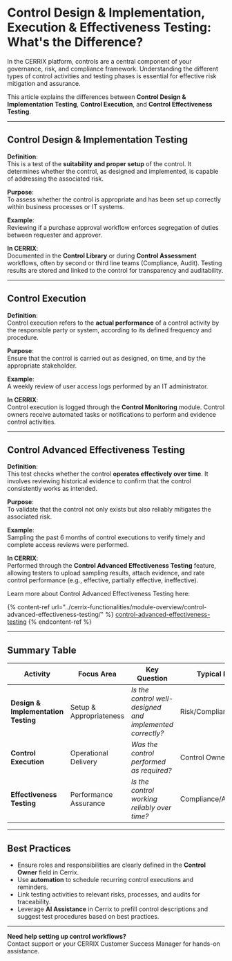 # Control Design & Implementation, Execution & Effectiveness Testing: What's the Difference?

In the CERRIX platform, controls are a central component of your governance, risk, and compliance framework. Understanding the different types of control activities and testing phases is essential for effective risk mitigation and assurance.

This article explains the differences between **Control Design & Implementation Testing**, **Control Execution**, and **Control Effectiveness Testing**.

***

## Control Design & Implementation Testing

**Definition**:\
This is a test of the **suitability and proper setup** of the control. It determines whether the control, as designed and implemented, is capable of addressing the associated risk.

**Purpose**:\
To assess whether the control is appropriate and has been set up correctly within business processes or IT systems.

**Example**:\
Reviewing if a purchase approval workflow enforces segregation of duties between requester and approver.

**In CERRIX**:\
Documented in the **Control Library** or during **Control Assessment** workflows, often by second or third line teams (Compliance, Audit). Testing results are stored and linked to the control for transparency and auditability.

***

## Control Execution

**Definition**:\
Control execution refers to the **actual performance** of a control activity by the responsible party or system, according to its defined frequency and procedure.

**Purpose**:\
Ensure that the control is carried out as designed, on time, and by the appropriate stakeholder.

**Example**:\
A weekly review of user access logs performed by an IT administrator.

**In CERRIX**:\
Control execution is logged through the **Control Monitoring** module. Control owners receive automated tasks or notifications to perform and evidence control activities.

***

## Control Advanced Effectiveness Testing

**Definition**:\
This test checks whether the control **operates effectively over time**. It involves reviewing historical evidence to confirm that the control consistently works as intended.

**Purpose**:\
To validate that the control not only exists but also reliably mitigates the associated risk.

**Example**:\
Sampling the past 6 months of control executions to verify timely and complete access reviews were performed.

**In CERRIX**:\
Performed through the **Control Advanced Effectiveness Testing** feature, allowing testers to upload sampling results, attach evidence, and rate control performance (e.g., effective, partially effective, ineffective).

Learn more about Control Advanced Effectiveness Testing here:

{% content-ref url="../cerrix-functionalities/module-overview/control-advanced-effectiveness-testing/" %}
[control-advanced-effectiveness-testing](../cerrix-functionalities/module-overview/control-advanced-effectiveness-testing/)
{% endcontent-ref %}

***

## Summary Table

| Activity                            | Focus Area              | Key Question                                              | Typical Role          |
| ----------------------------------- | ----------------------- | --------------------------------------------------------- | --------------------- |
| **Design & Implementation Testing** | Setup & Appropriateness | _Is the control well-designed and implemented correctly?_ | Risk/Compliance/Audit |
| **Control Execution**               | Operational Delivery    | _Was the control performed as required?_                  | Control Owner         |
| **Effectiveness Testing**           | Performance Assurance   | _Is the control working reliably over time?_              | Compliance/Audit      |

***

## Best Practices

* Ensure roles and responsibilities are clearly defined in the **Control Owner** field in Cerrix.
* Use **automation** to schedule recurring control executions and reminders.
* Link testing activities to relevant risks, processes, and audits for traceability.
* Leverage **AI Assistance** in Cerrix to prefill control descriptions and suggest test procedures based on best practices.

***

**Need help setting up control workflows?**\
Contact support or your CERRIX Customer Success Manager for hands-on assistance.
